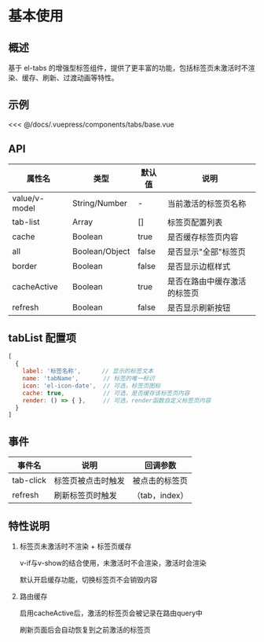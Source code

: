 # 基本使用

## 概述

基于 el-tabs 的增强型标签组件，提供了更丰富的功能，包括标签页未激活时不渲染、缓存、刷新、过渡动画等特性。

## 示例

<ClientOnly>
<common-code-format>
  <tabs-base slot="source"></tabs-base>
  
<<< @/docs/.vuepress/components/tabs/base.vue
</common-code-format>
</ClientOnly>

## API

| 属性名        | 类型           | 默认值 | 说明                         |
| ------------- | -------------- | ------ | ---------------------------- |
| value/v-model | String/Number  | -      | 当前激活的标签页名称         |
| tab-list      | Array          | []     | 标签页配置列表               |
| cache         | Boolean        | true   | 是否缓存标签页内容           |
| all           | Boolean/Object | false  | 是否显示"全部"标签页         |
| border        | Boolean        | false  | 是否显示边框样式             |
| cacheActive   | Boolean        | true   | 是否在路由中缓存激活的标签页 |
| refresh       | Boolean        | false  | 是否显示刷新按钮             |

## tabList 配置项

```js
[
  {
    label: '标签名称',      // 显示的标签文本
    name: 'tabName',       // 标签的唯一标识
    icon: 'el-icon-date',  // 可选，标签页图标
    cache: true,           // 可选，是否缓存该标签页内容
    render: () => { },     // 可选，render函数自定义标签页内容
  }
]
```

## 事件

| 事件名    | 说明               | 回调参数       |
| --------- | ------------------ | -------------- |
| tab-click | 标签页被点击时触发 | 被点击的标签页 |
| refresh   | 刷新标签页时触发   | （tab，index） |

## 特性说明

1. 标签页未激活时不渲染 + 标签页缓存

   v-if与v-show的结合使用，未激活时不会渲染，激活时会渲染

   默认开启缓存功能，切换标签页不会销毁内容

2. 路由缓存

   启用cacheActive后，激活的标签页会被记录在路由query中

   刷新页面后会自动恢复到之前激活的标签页
   